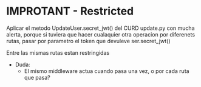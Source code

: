 # IMPROTANT - Restricted

Aplicar el metodo UpdateUser.secret_jwt() del CURD update.py
con mucha alerta, porque si tuviera que hacer cualaquier otra operacion por
diferenets rutas, pasar por parametro el token que devuleve ser.secret_jwt()

Entre las mismas rutas estan restringidas

- Duda:
    - El mismo middleware actua cuando pasa una vez, o por cada ruta que pasa?